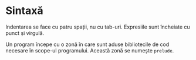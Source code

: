 # Sintaxă

Indentarea se face cu patru spații, nu cu tab-uri.
Expresiile sunt încheiate cu punct și virgulă.

Un program începe cu o zonă în care sunt aduse bibliotecile de cod necesare în scope-ul programului. Această zonă se numește `prelude`.
